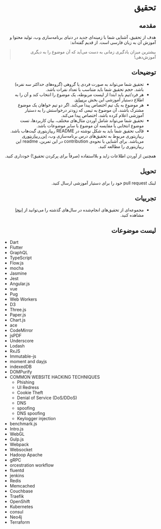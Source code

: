 <div dir="rtl">

# تحقیق

## مقدمه
هدف از تحقیق، آشنایی شما با زمینه‌ای جدید در دنیای برنامه‌سازی وب، تولید محتوا و آموزش آن به زبان فارسی است. از قدیم گفته‌اند:

> بیشترین میزان یادگیری زمانی به دست می‌آید که آن موضوع را به دیگری آموزش‌دهی!

## توضیحات
- ﺗﺤﻘﯿﻖ ﺷﻤﺎ ﻣﯽﺗﻮاﻧﺪ ﺑﻪ ﺻﻮرت ﻓﺮدی ﯾﺎ گروهی (ﮔﺮوهﻫﺎی حداکثر سه ﻧﻔﺮه) ﺑﺎﺷﺪ. ﺣﺠﻢ ﺗﺤﻘﯿﻖ ﺷﻤﺎ ﺑﺎﯾﺪ ﻣﺘﻨﺎﺳﺐ ﺑﺎ ﺗﻌﺪاد ﻧﻔﺮات ﺑﺎﺷﺪ.
- هر فرد/تیم باید ابتدا از لیست مربوطه، یک موضوع را انتخاب کند و آن را به اطلاع دستیار آموزشی این بخش [برساند](https://t.me/Iman_M_02).
- هر موضوع به یک تیم اختصاص پیدا می‌کند. اگر دو تیم خواهان یک موضوع مشترک باشند، آن موضوع به تیمی که زودتر درخواستش را به دستیار آموزشی اعلام کرده باشد، اختصاص پیدا می‌کند.
- تحقیق شما می‌تواند شامل آوردن مثال‌های مختلف، بیان کاربردها، تست موضوع انتخابی یا مقایسه آن موضوع با سایر موضوعات باشد.
- قالب تحقیق شما باید به شکل نوشته در README ریپازیتوری گیت‌هاب باشد. ریپازیتوری مربوط به تحقیق‌های درس برنامه‌سازی وب، [این ریپازیتوری](https://github.com/ssc-public/Web-Workshop) می‌باشد. برای آشنایی با نحوه‌ی contribution در این تمرین، readme این ریپازیتوری را مطالعه کنید.

همچنین از آوردن اطلاعات زاید و بلااستفاده (صرفاً برای پرکردن تحقیق!) خودداری کنید.

## تحویل
لبنک pull request خود را برای دستیار آموزشی ارسال کنید.

## تجربیات
- مجموعه‌ای از تحقیق‌های انجام‌شده در سال‌های گذشته را می‌توانید از [اینجا](https://github.com/ssc-public/Web-Workshop) مشاهده کنید.

## لیست موضوعات
</div>

<div dir="ltr">

- Dart
- Flutter
- GraphQL
- TypeScript
- Flow.js
- mocha
- Jasmine
- Jest
- Angular.js
- vue
- Pug
- Web Workers
- D3
- Three.js
- Paper.js
- Chart.js
- ace
- CodeMirror
- jsPDF
- Underscore
- Lodash
- RxJS
- Immutable-js
- moment and dayjs
- indexedDB
- DOMPurify
- COMMON WEBSITE HACKING TECHNIQUES
    - Phishing
    - UI Redress
    - Cookie Theft
    - Denial of Service (DoS/DDoS)
    - DNS
    - spoofing
    - DNS spoofing
    - Keylogger injection
- benchmark.js
- Intro.js
- WebGL
- Gulp.js
- Webpack
- Websocket
- Hadoop Apache
- gRPC
- orcestration workflow
- fluentd
- jenkins
- Redis
- Memcached
- Couchbase
- Traefik
- OpenShift
- Kubernetes
- consul
- Neo4j
- Terraform

</div>

